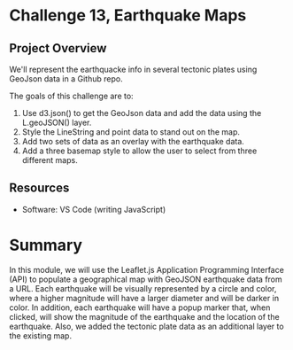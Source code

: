 # Challenge 13, Earthquake Maps

## Project Overview
We'll represent the earthquacke info in several tectonic plates using GeoJson data in a Github repo. 

The goals of this challenge are to:

1. Use d3.json() to get the GeoJson data and add the data using the L.geoJSON() layer.
2. Style the LineString and point data to stand out on the map.
3. Add two sets of data as an overlay with the earthquake data.
4. Add a three basemap style to allow the user to select from three different maps.


## Resources
- Software: VS Code (writing JavaScript)

# Summary
In this module, we will use the Leaflet.js Application Programming Interface (API) to populate a geographical map with GeoJSON earthquake data from a URL. Each earthquake will be visually represented by a circle and color, where a higher magnitude will have a larger diameter and will be darker in color. In addition, each earthquake will have a popup marker that, when clicked, will show the magnitude of the earthquake and the location of the earthquake. Also, we added the tectonic plate data as an additional layer to the existing map.
